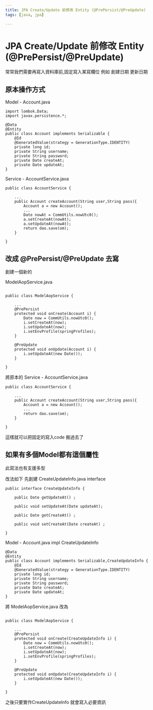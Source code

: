 ```yaml
---
title: JPA Create/Update 前修改 Entity (@PrePersist/@PreUpdate)
tags: [java, jpa]

---
```


# JPA Create/Update 前修改 Entity (@PrePersist/@PreUpdate)

常常我們需要再寫入資料庫前,固定寫入某寫欄位 例如 創建日期 更新日期

## 原本操作方式


Model - Account.java
```java=
import lombok.Data;
import javax.persistence.*;

@Data
@Entity
public class Account implements Serializable {
    @Id
    @GeneratedValue(strategy = GenerationType.IDENTITY)
    private long id;
    private String username;
    private String password;
    private Date createAt;
    private Date updateAt;    
}    
```


Service - AccountService.java
```java=
public class AccountService {

    ...
    public Account createAccount(String user,String pass){
        Account a = new Account();
        ...
        Date nowAt = CommUtils.nowUtc0();
        a.setCreateAt(nowAt);
        a.setUpdateAt(nowAt);
        return dao.save(om);
    }
    
} 
```

## 改成 @PrePersist/@PreUpdate 去寫

創建一個新的

ModelAopService.java
```java=

public class ModelAopService {

    ...
    @PrePersist
    protected void onCreate(Account i) {
        Date now = CommUtils.nowUtc0();
        i.setCreateAt(now);
        i.setUpdateAt(now);
        i.setEnvProfile(springProfiles);
    }

    @PreUpdate
    protected void onUpdate(Account i) {
        i.setUpdateAt(new Date());
    }
    
} 

```

將原本的 Service - AccountService.java
```java=
public class AccountService {

    ...
    public Account createAccount(String user,String pass){
        Account a = new Account();
        ...
        return dao.save(om);
    }
    
} 
```
這樣就可以把固定的寫入code 搬過去了

## 如果有多個Model都有這個屬性

此寫法也有支援多型

改法如下 先創建 CreateUpdateInfo.java interface

```java=
public interface CreateUpdateInfo {

	public Date getUpdateAt() ;

	public void setUpdateAt(Date updateAt);

	public Date getCreateAt() ;

	public void setCreateAt(Date createAt) ;
	
}
```

 Model - Account.java impl CreateUpdateInfo
```java=
@Data
@Entity
public class Account implements Serializable,CreateUpdateInfo {
    @Id
    @GeneratedValue(strategy = GenerationType.IDENTITY)
    private long id;
    private String username;
    private String password;
    private Date createAt;
    private Date updateAt;    
}    
```

將 ModelAopService.java 改為
```java=

public class ModelAopService {

    ...
    @PrePersist
    protected void onCreate(CreateUpdateInfo i) {
        Date now = CommUtils.nowUtc0();
        i.setCreateAt(now);
        i.setUpdateAt(now);
        i.setEnvProfile(springProfiles);
    }

    @PreUpdate
    protected void onUpdate(CreateUpdateInfo i) {
        i.setUpdateAt(new Date());
    }
    
} 
```

之後只要實作CreateUpdateInfo 就會寫入必要資訊

